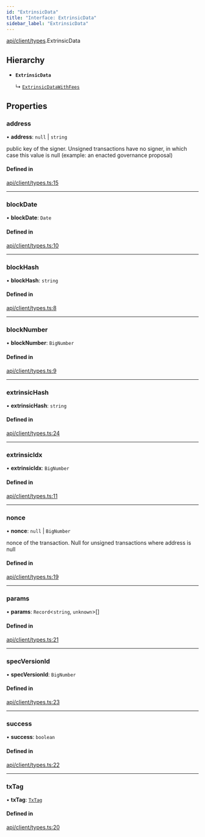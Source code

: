 ```yaml
---
id: "ExtrinsicData"
title: "Interface: ExtrinsicData"
sidebar_label: "ExtrinsicData"
---
```


[api/client/types](../../../../../modules/API/Client/Types/Types.md).ExtrinsicData

## Hierarchy

- **`ExtrinsicData`**

  ↳ [`ExtrinsicDataWithFees`](../ExtrinsicDataWithFees/ExtrinsicDataWithFees.md)

## Properties

### address

• **address**: ``null`` \| `string`

public key of the signer. Unsigned transactions have no signer, in which case this value is null (example: an enacted governance proposal)

#### Defined in

[api/client/types.ts:15](https://github.com/PolymeshAssociation/polymesh-sdk/blob/978e4ded6/src/api/client/types.ts#L15)

___

### blockDate

• **blockDate**: `Date`

#### Defined in

[api/client/types.ts:10](https://github.com/PolymeshAssociation/polymesh-sdk/blob/978e4ded6/src/api/client/types.ts#L10)

___

### blockHash

• **blockHash**: `string`

#### Defined in

[api/client/types.ts:8](https://github.com/PolymeshAssociation/polymesh-sdk/blob/978e4ded6/src/api/client/types.ts#L8)

___

### blockNumber

• **blockNumber**: `BigNumber`

#### Defined in

[api/client/types.ts:9](https://github.com/PolymeshAssociation/polymesh-sdk/blob/978e4ded6/src/api/client/types.ts#L9)

___

### extrinsicHash

• **extrinsicHash**: `string`

#### Defined in

[api/client/types.ts:24](https://github.com/PolymeshAssociation/polymesh-sdk/blob/978e4ded6/src/api/client/types.ts#L24)

___

### extrinsicIdx

• **extrinsicIdx**: `BigNumber`

#### Defined in

[api/client/types.ts:11](https://github.com/PolymeshAssociation/polymesh-sdk/blob/978e4ded6/src/api/client/types.ts#L11)

___

### nonce

• **nonce**: ``null`` \| `BigNumber`

nonce of the transaction. Null for unsigned transactions where address is null

#### Defined in

[api/client/types.ts:19](https://github.com/PolymeshAssociation/polymesh-sdk/blob/978e4ded6/src/api/client/types.ts#L19)

___

### params

• **params**: `Record`\<`string`, `unknown`\>[]

#### Defined in

[api/client/types.ts:21](https://github.com/PolymeshAssociation/polymesh-sdk/blob/978e4ded6/src/api/client/types.ts#L21)

___

### specVersionId

• **specVersionId**: `BigNumber`

#### Defined in

[api/client/types.ts:23](https://github.com/PolymeshAssociation/polymesh-sdk/blob/978e4ded6/src/api/client/types.ts#L23)

___

### success

• **success**: `boolean`

#### Defined in

[api/client/types.ts:22](https://github.com/PolymeshAssociation/polymesh-sdk/blob/978e4ded6/src/api/client/types.ts#L22)

___

### txTag

• **txTag**: [`TxTag`](../../../../../modules/Generated/Types/Types.md#txtag)

#### Defined in

[api/client/types.ts:20](https://github.com/PolymeshAssociation/polymesh-sdk/blob/978e4ded6/src/api/client/types.ts#L20)
